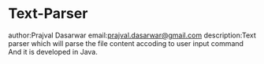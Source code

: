 # Text-Parser
author:Prajval Dasarwar
email:prajval.dasarwar@gmail.com
description:Text parser which will parse the file content accoding to user input command And it is developed in Java.

